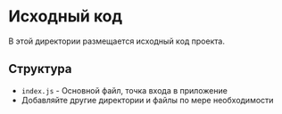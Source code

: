# Исходный код

В этой директории размещается исходный код проекта.

## Структура

- `index.js` - Основной файл, точка входа в приложение
- Добавляйте другие директории и файлы по мере необходимости
